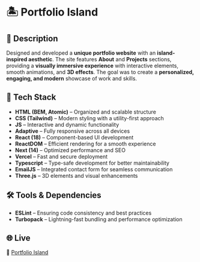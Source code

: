 # 🏝️ Portfolio Island  

## 🎨 Description  
Designed and developed a **unique portfolio website** with an **island-inspired aesthetic**. The site features **About** and **Projects** sections, providing a **visually immersive experience** with interactive elements, smooth animations, and **3D effects**. The goal was to create a **personalized, engaging, and modern** showcase of work and skills.  

## 🚀 Tech Stack  
- **HTML (BEM, Atomic)** – Organized and scalable structure  
- **CSS (Tailwind)** – Modern styling with a utility-first approach  
- **JS** – Interactive and dynamic functionality  
- **Adaptive** – Fully responsive across all devices  
- **React (18)** – Component-based UI development  
- **ReactDOM** – Efficient rendering for a smooth experience  
- **Next (14)** – Optimized performance and SEO  
- **Vercel** – Fast and secure deployment  
- **Typescript** – Type-safe development for better maintainability  
- **EmailJS** – Integrated contact form for seamless communication  
- **Three.js** – 3D elements and visual enhancements  

## 🛠️ Tools & Dependencies  
- **ESLint** – Ensuring code consistency and best practices  
- **Turbopack** – Lightning-fast bundling and performance optimization  

## 🌐 Live
🔗 [Portfolio Island](https://andrii-portfolio-island.vercel.app/)  
